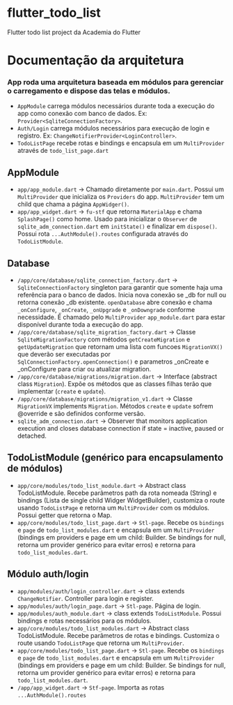 # flutter_todo_list

Flutter todo list project da Academia do Flutter

# Documentação da arquitetura

### App roda uma arquitetura baseada em módulos para gerenciar o carregamento e dispose das telas e módulos.
  - `AppModule` carrega módulos necessários durante toda a execução do app como conexão com banco de dados. Ex: `Provider<SqliteConnectionFactory>`.
  - `Auth/Login` carrega módulos necessários para execução de login e registro. Ex: `ChangeNotifierProvider<LoginController>`.
  - `TodoListPage` recebe rotas e bindings e encapsula em um `MultiProvider` através de `todo_list_page.dart`

## AppModule
  - `app/app_module.dart` -> Chamado diretamente por  `main.dart`. Possui um `MultiProvider` que inicializa os `Providers`  do app. `MultiProvider` tem um child que chama a página `AppWidger()`.
  - `app/app_widget.dart` -> `fu-stf` que retorna `MaterialApp` e chama `SplashPage()` como home. Usado para inicializar  o `Observer` de `sqlite_adm_connection.dart` em `initState()` e finalizar em `dispose()`. Possui rota `...AuthModule().routes` configurada através do `TodoListModule`.

## Database
  - `/app/core/database/sqlite_connection_factory.dart` -> `SqliteConnectionFactory` singleton para garantir que somente haja uma referência para o banco de dados. Inicia nova conexão se _db for null ou retorna conexão _db existente. `openDatabase` abre conexão e chama `_onConfigure`, `_onCreate`, `_onUpgrade` e `_onDowngrade` conforme necessidade. É chamado pelo `MultiProvider` `app_module.dart` para estar disponível durante toda a execução do app.
  - `/app/core/database/sqlite_migration_factory.dart` -> Classe `SqliteMigrationFactory`  com métodos `getCreateMigration` e `getUpdateMigration` que retornam uma lista com funcoes `MigrationVX()` que deverão ser executadas por `SqlConnectionFactory.openConnection()` e parametros _onCreate e _onConfigure para criar ou atualizar migration.
  - `/app/core/database/migrations/migration.dart` -> Interface (abstract class `Migration`). Expõe os métodos que as classes filhas terão que implementar (`create` e `update`). 
  - `/app/core/database/migrations/migration_v1.dart` -> Classe `MigrationVX` implements `Migration`. Métodos `create` e `update` sofrem @override e são definidos conforme versão.
  - `sqlite_adm_connection.dart` -> Observer that monitors application execution and closes database connection if state = inactive, paused or detached.

## TodoListModule (genérico para encapsulamento de módulos)
- `app/core/modules/todo_list_module.dart` -> Abstract class TodoListModule. Recebe parâmetros path da rota nomeada (String) e bindings (Lista de single child Widger WidgetBuilder), customiza o route usando `TodoListPage` e retorna um `MultiProvider` com os módulos. Possui getter que retorna o Map.
- `app/core/modules/todo_list_page.dart` -> `Stl-page`. Recebe os `bindings` e `page` de `todo_list_modules.dart` e encapsula em um `MultiProvider` (bindings em providers e page em um child: Builder. Se bindings for null, retorna um provider genérico para evitar erros) e retorna para `todo_list_modules.dart`.

## Módulo auth/login
- `app/modules/auth/login_controller.dart` -> class extends `ChangeNotifier`. Controller para login e register.
- `app/modules/auth/login_page.dart` -> `Stl-page`. Página de login.
- `app/modules/auth_module.dart` -> class extends `TodoListModule`. Possui bindings e rotas necessários para os módulos.
- `app/core/modules/todo_list_modules.dart` -> Abstract class TodoListModule. Recebe parâmetros de rotas e bindings. Customiza o route usando `TodoListPage` que retorna um `MultiProvider`.
- `app/core/modules/todo_list_page.dart` -> `Stl-page`. Recebe os `bindings` e `page` de `todo_list_modules.dart` e encapsula em um `MultiProvider` (bindings em providers e page em um child: Builder. Se bindings for null, retorna um provider genérico para evitar erros) e retorna para `todo_list_modules.dart`.
- `/app/app_widget.dart` -> `Stf-page`. Importa as rotas `...AuthModule().routes`
